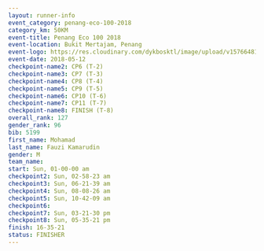 ```yaml
--- 
layout: runner-info 
event_category: penang-eco-100-2018 
category_km: 50KM 
event-title: Penang Eco 100 2018 
event-location: Bukit Mertajam, Penang 
event-logo: https://res.cloudinary.com/dykbosktl/image/upload/v1576648106/Logo/Logo_lovxhg.jpg 
event-date: 2018-05-12 
checkpoint-name2: CP6 (T-2) 
checkpoint-name3: CP7 (T-3) 
checkpoint-name4: CP8 (T-4) 
checkpoint-name5: CP9 (T-5) 
checkpoint-name6: CP10 (T-6) 
checkpoint-name7: CP11 (T-7) 
checkpoint-name8: FINISH (T-8) 
overall_rank: 127
gender_rank: 96
bib: 5199
first_name: Mohamad
last_name: Fauzi Kamarudin
gender: M
team_name: 
start: Sun, 01-00-00 am
checkpoint2: Sun, 02-58-23 am
checkpoint3: Sun, 06-21-39 am
checkpoint4: Sun, 08-08-26 am
checkpoint5: Sun, 10-42-09 am
checkpoint6: 
checkpoint7: Sun, 03-21-30 pm
checkpoint8: Sun, 05-35-21 pm
finish: 16-35-21
status: FINISHER
--- 
```

